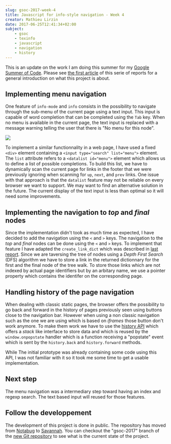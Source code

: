 ```yaml
---
slug: gsoc-2017-week-4
title: Javascript for info-style navigation - Week 4
creator: Mathieu Lirzin
date: 2017-06-25T12:41:34+02:00
subject:
    - gsoc
    - texinfo
    - javascript
    - navigation
    - history
---
```


This is an update on the work I am doing this summer for my [Google Summer of Code](https://summerofcode.withgoogle.com/projects/#6199074135998464).  Please see [the first article](http://mathieu.lirzin.emi.u-bordeaux.fr/2017/06/03/gsoc2017-1/) of this serie of reports for a general introduction on what this project is about.

## Implementing menu navigation

One feature of `info-mode` and `info` consists in the possibility to navigate through the sub-menu of the current page using a text input.  This input is capable of word completion that can be completed using the `Tab` key.  When no menu is available in the current page, the text input is replaced with a message warning telling the user that there is "No menu for this node".

![](/images/info-coreutils-menu.png)

To implement a similar functionnality in a web page, I have used a fixed `<div>` element containing a `<input type="search" list="menu">` element.  The `list` attribute refers to a `<datalist id="menu">` element which allows us to define a list of possible completions.  To build this list, we have to dynamically scan the current page for links in the footer that we were previously ignoring when scanning for `up`, `next`, and `prev` links.   One issue with that approach is that the `datalist` feature may not be reliable on every browser we want to support.  We may want to find an alternative solution in the future.  The current display of the text input is less than optimal so it will need some improvements. 

## Implementing the navigation to *top* and *final* nodes

Since the implementation didn't took as much time as expected, I have decided to add the navigation using the `<` and `>` keys.  The navigation to the *top* and *final* nodes can be done using the `<` and `>` keys.  To implement that feature I have adapted the `create_link_dict` which was described in [last report](http://mathieu.lirzin.emi.u-bordeaux.fr/2017/06/16/gsoc2017-2-3/).  Since we are taversing the tree of nodes using a *Depth First Search* (DFS) algorithm we have to store a link in the returned dictionnary for the first and the final node of the tree walk.  To store those links which are not indexed by actual page identifiers but by an arbitary name, we use a pointer property which contains the identifer on the corresponding page.

## Handling history of the page navigation

When dealing with classic static pages, the browser offers the possibility to go back and forward in the history of pages previously seen using buttons close to the navigation bar.  However when using a non classic navigation such as the one we are using which is based on *iframes* those button don't work anymore.  To make them work we have to use the [history API](https://developer.mozilla.org/en-US/docs/Web/API/History_API) which offers a *stack* like interface to store data and which is reused by the `window.onpopstate` handler which is a function receiving a "popstate" event which is sent by the `history.back` and `history.forward` methods.

While The initial prototype was already containing some code using this API, I was not familiar with it so it took me some time to get a usable implementation.

## Next step 

The menu navigation was a intermediary step toward having an index and regexp search.  The text based input will reused for those features.

## Follow the developpement

The development of this project is done in public.  The repository has moved from [Notabug](https://notabug.org/) to [Savannah](https://savannah.gnu.org/).  You can checkout the "gsoc-2017" branch of the [new Git repository](https://git.savannah.gnu.org/git/texinfo.git) to see what is the current state of the project.
